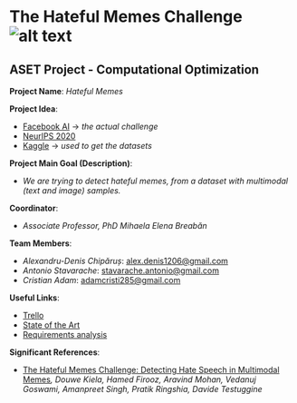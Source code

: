 # The Hateful Memes Challenge ![alt text](https://drivendata-public-assets.s3.amazonaws.com/memes-overview.png)

## ASET Project - Computational Optimization

**Project Name**: *Hateful Memes*

**Project Idea**: 
- [Facebook AI](https://ai.facebook.com/tools/hatefulmemes/) -> *the actual challenge*
- [NeurIPS 2020](https://neurips.cc/Conferences/2020/CompetitionTrack) 
- [Kaggle](https://www.kaggle.com/parthplc/facebook-hateful-meme-dataset?fbclid=IwAR2ihwEykNYzJfvBzqJmMvbik3fK3CxzBAblVR4NqmpGpkkGsrdCGBVLbz4) -> *used to get the datasets*

**Project Main Goal (Description)**:
- *We are trying to detect hateful memes, from a dataset with multimodal (text and image) samples.*

**Coordinator**: 
- *Associate Professor, PhD Mihaela Elena Breabăn*

**Team Members**: 
- *Alexandru-Denis Chipăruș*:  alex.denis1206@gmail.com
- *Antonio Stavarache*:  stavarache.antonio@gmail.com
- *Cristian Adam*:  adamcristi285@gmail.com

**Useful Links**:
- [Trello](https://trello.com/b/tzK3MpZi/hateful-memes-project-aset)
- [State of the Art](https://docs.google.com/document/d/1d_sV0AzFG4gX81JC7QQDiZX_ngkBpMYhU94gb68mk3w/edit?usp=sharing)
- [Requirements analysis](https://docs.google.com/document/d/1nyvlDPqzPub9RVSgMolrPc3CIX010YN89snejp5-qDM/edit?usp=sharing)

**Significant References**:
- [The Hateful Memes Challenge: Detecting Hate Speech in Multimodal Memes](https://arxiv.org/pdf/2005.04790.pdf)*, Douwe Kiela, Hamed Firooz, Aravind Mohan, Vedanuj Goswami, Amanpreet Singh, Pratik Ringshia, Davide Testuggine*
